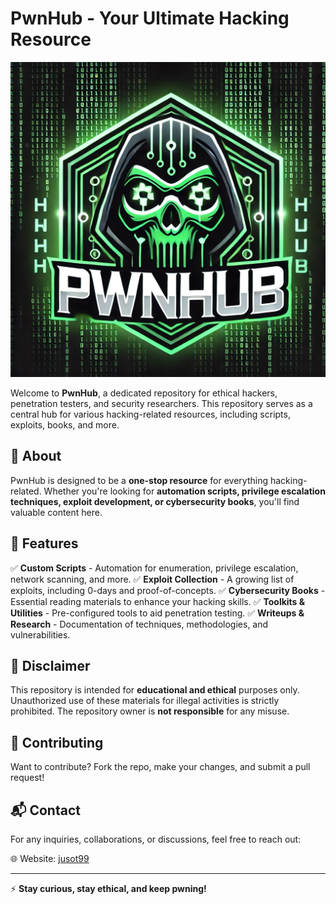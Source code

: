 # PwnHub - Your Ultimate Hacking Resource

![PwnHub](tools/img/pwnhub.webp)

Welcome to **PwnHub**, a dedicated repository for ethical hackers, penetration testers, and security researchers. This repository serves as a central hub for various hacking-related resources, including scripts, exploits, books, and more.

## 📌 About
PwnHub is designed to be a **one-stop resource** for everything hacking-related. Whether you're looking for **automation scripts, privilege escalation techniques, exploit development, or cybersecurity books**, you'll find valuable content here.

## 🚀 Features
✅ **Custom Scripts** - Automation for enumeration, privilege escalation, network scanning, and more.
✅ **Exploit Collection** - A growing list of exploits, including 0-days and proof-of-concepts.
✅ **Cybersecurity Books** - Essential reading materials to enhance your hacking skills.
✅ **Toolkits & Utilities** - Pre-configured tools to aid penetration testing.
✅ **Writeups & Research** - Documentation of techniques, methodologies, and vulnerabilities.

## 📜 Disclaimer
This repository is intended for **educational and ethical** purposes only. Unauthorized use of these materials for illegal activities is strictly prohibited. The repository owner is **not responsible** for any misuse.

## 🤝 Contributing
Want to contribute? Fork the repo, make your changes, and submit a pull request!

## 📬 Contact
For any inquiries, collaborations, or discussions, feel free to reach out:

🌐 Website: [jusot99](https://jusot99.github.io)

---

⚡ **Stay curious, stay ethical, and keep pwning!**

